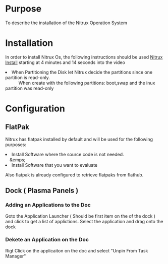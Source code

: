 # Purpose 
To describe the installation of the Nitrux Operation System

# Installation
In order to install Nitrux Os, the following instructions should be used [Nitrux Install](https://www.youtube.com/watch?v=pGgzSSSfCGo&t=337s) starting at 4 minutes and 14 seconds into the video
&emsp;&emsp;<li>When Partitioning the Disk let Nitrux decide the partitions since one partition is read-only.</li>
&emsp;&emsp;&emsp;When create with the following partitions: boot,swap and the inux partition was read-only

# Configuration
## FlatPak
Nitrux has flatpak installed by default and will be used for the following purposes:
&emsp;&emsp;<li>Install Software where the source code is not needed.</li>
&emsp;&emps;<li>Install Software that you want to evaluate</li>

Also flatpak is already configured to retrieve flatpaks from flathub.

## Dock ( Plasma Panels )
### Adding an Applications to the Doc
Goto the Application Launcher ( Should be first item on the of the dock ) and click to get a list of applictions.  Select the application and drag onto the dock
### Dekete an Application on the Doc
Rigt Click on the applicaiton on the doc and select "Unpin From Task Manager"
